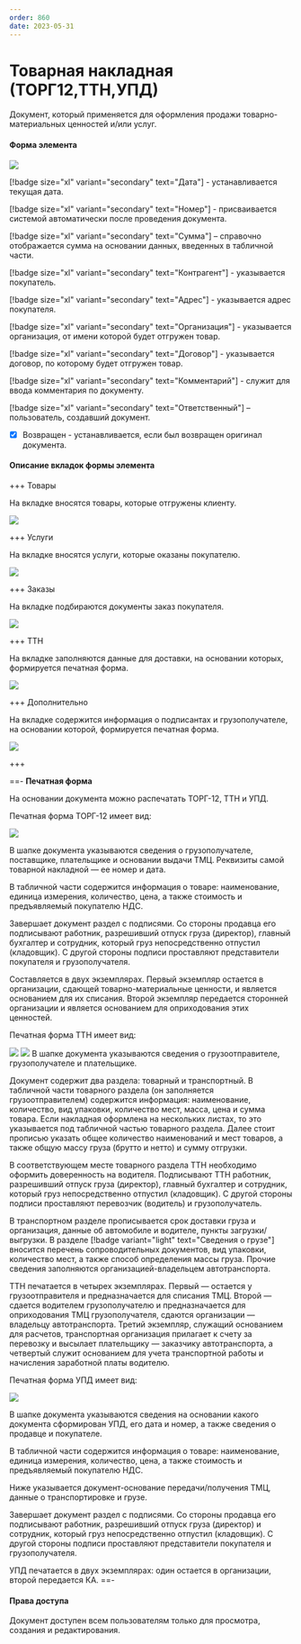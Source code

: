 ```yaml
---
order: 860
date: 2023-05-31
---
```

# Товарная накладная (ТОРГ12,ТТН,УПД)

Документ, который применяется для оформления продажи товарно-материальных ценностей и/или услуг.

#### Форма элемента

![](/images/Товарная_накладная.jpg)

[!badge size="xl" variant="secondary" text="Дата"] - устанавливается текущая дата.

[!badge size="xl" variant="secondary" text="Номер"] - присваивается системой автоматически после проведения документа.

[!badge size="xl" variant="secondary" text="Сумма"] – справочно отображается сумма на основании данных, введенных в табличной части.

[!badge size="xl" variant="secondary" text="Контрагент"] - указывается покупатель.

[!badge size="xl" variant="secondary" text="Адрес"] - указывается адрес покупателя.

[!badge size="xl" variant="secondary" text="Организация"] - указывается организация, от имени которой будет отгружен товар.

[!badge size="xl" variant="secondary" text="Договор"] - указывается договор, по которому будет отгружен товар.

[!badge size="xl" variant="secondary" text="Комментарий"] - служит для ввода комментария по документу.

[!badge size="xl" variant="secondary" text="Ответственный"] – пользователь, создавший документ.

- [x] Возвращен - устанавливается, если был возвращен оригинал документа.

#### Описание вкладок формы элемента

+++ Товары

На вкладке вносятся товары, которые отгружены клиенту.

![](/images/Вкладка_товары_товарная_накладная.jpg)

+++ Услуги

На вкладке вносятся услуги, которые оказаны покупателю.

![](/images/Вкладка_услуги_товарная_накладная.jpg)

+++ Заказы

На вкладке подбираются документы заказ покупателя.

![](/images/Вкладка_заказы_товарная_накладная.jpg)

+++ ТТН

На вкладке заполняются данные для доставки, на основании которых, формируется печатная форма.

![](/images/Вкладка_ттн_товарная_накладная.jpg)

+++ Дополнительно

На вкладке содержится информация о подписантах и грузополучателе, на основании которой, формируется печатная форма.

![](/images/Вкладка_дополнительно_товарная_накладная.jpg)
 
+++

==- **Печатная форма**

На основании документа можно распечатать ТОРГ-12, ТТН и УПД. 

Печатная форма ТОРГ-12 имеет вид:

![](/images/Печатная_форма_товарная_накладная.png)

В шапке документа указываются сведения о грузополучателе, поставщике, плательщике и основании выдачи ТМЦ. Реквизиты самой товарной накладной — ее номер и дата.

В табличной части содержится информация о товаре: наименование, единица измерения, количество, цена, а также стоимость и предъявляемый покупателю НДС.

Завершает документ раздел с подписями. Со стороны продавца его подписывают работник, разрешивший отпуск груза (директор), главный бухгалтер и сотрудник, который груз непосредственно отпустил (кладовщик). С другой стороны подписи проставляют представители покупателя и грузополучателя.

Составляется в двух экземплярах. Первый экземпляр остается в организации, сдающей товарно-материальные ценности, и является основанием для их списания. Второй экземпляр передается сторонней организации и является основанием для оприходования этих ценностей.

Печатная форма ТТН имеет вид:

![](/images/Печатная_форма_ттн_1.png)
![](/images/Печатная_форма_ттн_2.png)
В шапке документа указываются сведения о грузоотправителе, грузополучателе и плательщике.

Документ содержит два раздела: товарный и транспортный.
В табличной части товарного раздела (он заполняется грузоотправителем) содержится информация: наименование, количество, вид упаковки, количество мест, масса, цена и сумма товара. Если накладная оформлена на нескольких листах, то это указывается под табличной частью товарного раздела. Далее стоит прописью указать общее количество наименований и мест товаров, а также общую массу груза (брутто и нетто) и сумму отгрузки.

В соответствующем месте товарного раздела ТТН необходимо оформить доверенность на водителя. Подписывают ТТН работник, разрешивший отпуск груза (директор), главный бухгалтер и сотрудник, который груз непосредственно отпустил (кладовщик). С другой стороны подписи проставляют перевозчик (водитель) и грузополучатель.

В транспортном разделе прописывается срок доставки груза и организация, данные об автомобиле и водителе, пункты загрузки/выгрузки. В разделе [!badge variant="light" text="Сведения о грузе"] вносится перечень сопроводительных документов, вид упаковки, количество мест, а также способ определения массы груза. Прочие сведения заполняются организацией-владельцем автотранспорта. 

ТТН печатается в четырех экземплярах. Первый — остается у грузоотправителя и предназначается для списания ТМЦ. Второй — сдается водителем грузополучателю и предназначается для оприходования ТМЦ грузополучателя, сдаются организации — владельцу автотранспорта. Третий экземпляр, служащий основанием для расчетов, транспортная организация прилагает к счету за перевозку и высылает плательщику — заказчику автотранспорта, а четвертый служит основанием для учета транспортной работы и начисления заработной платы водителю.

Печатная форма УПД имеет вид:

![](/images/Печатная_форма_упд.jpg)

В шапке документа указываются сведения на основании какого документа сформирован УПД, его дата и номер, а также сведения о продавце и покупателе.

В табличной части содержится информация о товаре: наименование, единица измерения, количество, цена, а также стоимость и предъявляемый покупателю НДС.

Ниже указывается документ-основание передачи/получения ТМЦ, данные о транспортировке и грузе.

Завершает документ раздел с подписями. Со стороны продавца его подписывают работник, разрешивший отпуск груза (директор) и сотрудник, который груз непосредственно отпустил (кладовщик). С другой стороны подписи проставляют представители покупателя и грузополучателя.

УПД печатается в двух экземплярах: один остается в организации, второй передается КА.
==-

#### Права доступа

Документ доступен всем пользователям только для просмотра, создания и редактирования.
